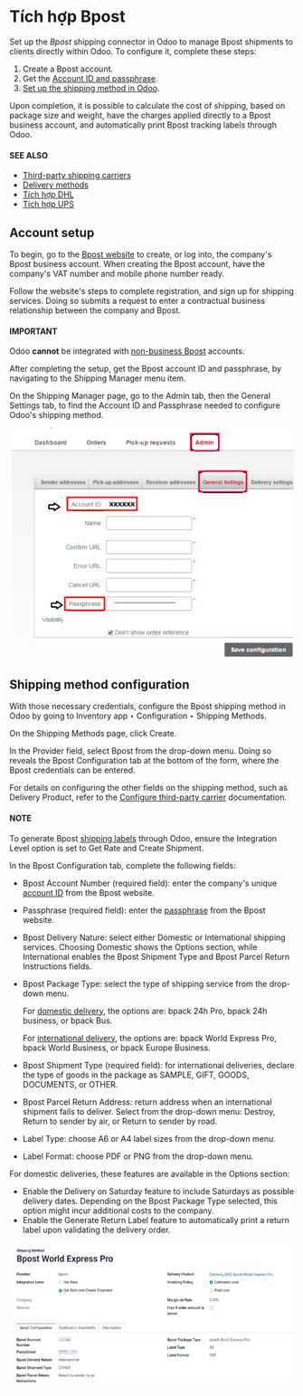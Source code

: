 # Tích hợp Bpost

Set up the *Bpost* shipping connector in Odoo to manage Bpost shipments to clients directly within
Odoo. To configure it, complete these steps:

1. Create a Bpost account.
2. Get the [Account ID and passphrase](#inventory-shipping-receiving-bpost-account).
3. [Set up the shipping method in Odoo](#inventory-shipping-receiving-bpost-method).

Upon completion, it is possible to calculate the cost of shipping, based on package size and weight,
have the charges applied directly to a Bpost business account, and automatically print Bpost
tracking labels through Odoo.

#### SEE ALSO
- [Third-party shipping carriers](applications/inventory_and_mrp/inventory/shipping_receiving/setup_configuration/third_party_shipper.md)
- [Delivery methods](applications/inventory_and_mrp/inventory/shipping_receiving/setup_configuration.md)
- [Tích hợp DHL](applications/inventory_and_mrp/inventory/shipping_receiving/setup_configuration/dhl_credentials.md)
- [Tích hợp UPS](applications/inventory_and_mrp/inventory/shipping_receiving/setup_configuration/ups_credentials.md)

## Account setup

To begin, go to the [Bpost website](https://parcel.bpost.be/en/home/business) to create, or log
into, the company's Bpost business account. When creating the Bpost account, have the company's VAT
number and mobile phone number ready.

Follow the website's steps to complete registration, and sign up for shipping services. Doing so
submits a request to enter a contractual business relationship between the company and Bpost.

#### IMPORTANT
Odoo **cannot** be integrated with [non-business Bpost](https://www.odoo.com/r/Z4wZ) accounts.

After completing the setup, get the Bpost account ID and passphrase, by navigating to the
Shipping Manager menu item.

<a id="inventory-shipping-receiving-bpost-account"></a>

On the Shipping Manager page, go to the Admin tab, then the
General Settings tab, to find the Account ID and Passphrase
needed to configure Odoo's shipping method.

![In the *Admin* tab, show the Account ID and Passphrase.](../../../../../.gitbook/assets/credentials.png)

<a id="inventory-shipping-receiving-bpost-method"></a>

## Shipping method configuration

With those necessary credentials, configure the Bpost shipping method in Odoo by going to
Inventory app ‣ Configuration ‣ Shipping Methods.

On the Shipping Methods page, click Create.

In the Provider field, select Bpost from the drop-down menu. Doing so
reveals the Bpost Configuration tab at the bottom of the form, where the Bpost
credentials can be entered.

For details on configuring the other fields on the shipping method, such as Delivery
Product, refer to the [Configure third-party carrier](applications/inventory_and_mrp/inventory/shipping_receiving/setup_configuration/third_party_shipper.md) documentation.

#### NOTE
To generate Bpost [shipping labels](applications/inventory_and_mrp/inventory/shipping_receiving/setup_configuration/labels.md) through Odoo, ensure the Integration
Level option is set to Get Rate and Create Shipment.

In the Bpost Configuration tab, complete the following fields:

- Bpost Account Number (required field): enter the company's unique [account ID](#inventory-shipping-receiving-bpost-account) from the Bpost website.
- Passphrase (required field): enter the [passphrase](#inventory-shipping-receiving-bpost-account) from the Bpost website.
- Bpost Delivery Nature: select either Domestic or International
  shipping services. Choosing Domestic shows the Options section, while
  International enables the Bpost Shipment Type and Bpost Parcel
  Return Instructions fields.
- Bpost Package Type: select the type of shipping service from the drop-down menu.

  For [domestic delivery](https://www.odoo.com/r/uOVM), the options are: bpack 24h
  Pro, bpack 24h business, or bpack Bus.

  For [international delivery](https://www.odoo.com/r/s6G), the options are: bpack
  World Express Pro, bpack World Business, or bpack Europe Business.
- Bpost Shipment Type (required field): for international deliveries, declare the type
  of goods in the package as SAMPLE, GIFT, GOODS,
  DOCUMENTS, or OTHER.
- Bpost Parcel Return Address: return address when an international shipment fails to
  deliver. Select from the drop-down menu: Destroy, Return to sender by air,
  or Return to sender by road.
- Label Type: choose A6 or A4 label sizes from the drop-down
  menu.
- Label Format: choose PDF or PNG from the drop-down menu.

For domestic deliveries, these features are available in the Options section:

- Enable the Delivery on Saturday feature to include Saturdays as possible delivery
  dates. Depending on the Bpost Package Type selected, this option might incur
  additional costs to the company.
- Enable the Generate Return Label feature to automatically print a return label upon
  validating the delivery order.

![Show Bpost shipping method.](../../../../../.gitbook/assets/bpost.png)
